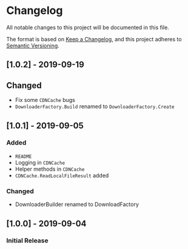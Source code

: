 # Changelog
All notable changes to this project will be documented in this file.

The format is based on [Keep a Changelog](https://keepachangelog.com/en/1.0.0/),
and this project adheres to [Semantic Versioning](https://semver.org/spec/v2.0.0.html).

## [1.0.2] - 2019-09-19
## Changed
- Fix some `CDNCache` bugs
- `DownloaderFactory.Build` renamed to `DownloaderFactory.Create`

## [1.0.1] - 2019-09-05
### Added
- `README`
- Logging in `CDNCache`
- Helper methods in `CDNCache`
- `CDNCache.ReadLocalFileResult` added

### Changed
- DownloaderBuilder renamed to DownloadFactory

## [1.0.0] - 2019-09-04
### Initial Release
